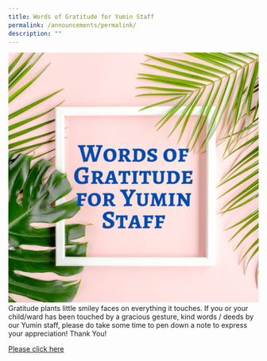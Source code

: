 ```yaml
---
title: Words of Gratitude for Yumin Staff
permalink: /announcements/permalink/
description: ""
---
```

![](/images/Green%20Pink%20Modern%20Gratitude%20Instagram%20post%20(1).png)
Gratitude plants little smiley faces on everything it touches. If you or your child/ward has been touched by a gracious gesture, kind words / deeds by our Yumin staff, please do take some time to pen down a note to express your appreciation! Thank You!

[Please click here](https://form.gov.sg/62a1762e893a190012eef1ab)